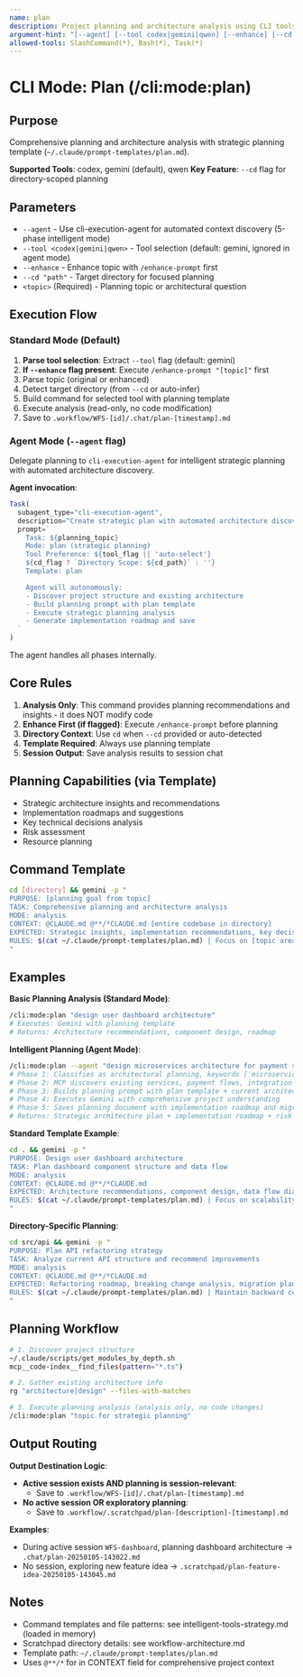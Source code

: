 ```yaml
---
name: plan
description: Project planning and architecture analysis using CLI tools
argument-hint: "[--agent] [--tool codex|gemini|qwen] [--enhance] [--cd path] topic"
allowed-tools: SlashCommand(*), Bash(*), Task(*)
---
```


# CLI Mode: Plan (/cli:mode:plan)

## Purpose

Comprehensive planning and architecture analysis with strategic planning template (`~/.claude/prompt-templates/plan.md`).

**Supported Tools**: codex, gemini (default), qwen
**Key Feature**: `--cd` flag for directory-scoped planning

## Parameters

- `--agent` - Use cli-execution-agent for automated context discovery (5-phase intelligent mode)
- `--tool <codex|gemini|qwen>` - Tool selection (default: gemini, ignored in agent mode)
- `--enhance` - Enhance topic with `/enhance-prompt` first
- `--cd "path"` - Target directory for focused planning
- `<topic>` (Required) - Planning topic or architectural question

## Execution Flow

### Standard Mode (Default)

1. **Parse tool selection**: Extract `--tool` flag (default: gemini)
2. **If `--enhance` flag present**: Execute `/enhance-prompt "[topic]"` first
3. Parse topic (original or enhanced)
4. Detect target directory (from `--cd` or auto-infer)
5. Build command for selected tool with planning template
6. Execute analysis (read-only, no code modification)
7. Save to `.workflow/WFS-[id]/.chat/plan-[timestamp].md`

### Agent Mode (`--agent` flag)

Delegate planning to `cli-execution-agent` for intelligent strategic planning with automated architecture discovery.

**Agent invocation**:
```javascript
Task(
  subagent_type="cli-execution-agent",
  description="Create strategic plan with automated architecture discovery",
  prompt=`
    Task: ${planning_topic}
    Mode: plan (strategic planning)
    Tool Preference: ${tool_flag || 'auto-select'}
    ${cd_flag ? `Directory Scope: ${cd_path}` : ''}
    Template: plan

    Agent will autonomously:
    - Discover project structure and existing architecture
    - Build planning prompt with plan template
    - Execute strategic planning analysis
    - Generate implementation roadmap and save
  `
)
```

The agent handles all phases internally.

## Core Rules

1. **Analysis Only**: This command provides planning recommendations and insights - it does NOT modify code
2. **Enhance First (if flagged)**: Execute `/enhance-prompt` before planning
3. **Directory Context**: Use `cd` when `--cd` provided or auto-detected
4. **Template Required**: Always use planning template
5. **Session Output**: Save analysis results to session chat

## Planning Capabilities (via Template)

- Strategic architecture insights and recommendations
- Implementation roadmaps and suggestions
- Key technical decisions analysis
- Risk assessment
- Resource planning

## Command Template

```bash
cd [directory] && gemini -p "
PURPOSE: [planning goal from topic]
TASK: Comprehensive planning and architecture analysis
MODE: analysis
CONTEXT: @CLAUDE.md @**/*CLAUDE.md [entire codebase in directory]
EXPECTED: Strategic insights, implementation recommendations, key decisions
RULES: $(cat ~/.claude/prompt-templates/plan.md) | Focus on [topic area]
"
```

## Examples

**Basic Planning Analysis (Standard Mode)**:
```bash
/cli:mode:plan "design user dashboard architecture"
# Executes: Gemini with planning template
# Returns: Architecture recommendations, component design, roadmap
```

**Intelligent Planning (Agent Mode)**:
```bash
/cli:mode:plan --agent "design microservices architecture for payment system"
# Phase 1: Classifies as architectural planning, keywords ['microservices', 'payment', 'architecture']
# Phase 2: MCP discovers existing services, payment flows, integration patterns
# Phase 3: Builds planning prompt with plan template + current architecture context
# Phase 4: Executes Gemini with comprehensive project understanding
# Phase 5: Saves planning document with implementation roadmap and migration strategy
# Returns: Strategic architecture plan + implementation roadmap + risk assessment
```

**Standard Template Example**:
```bash
cd . && gemini -p "
PURPOSE: Design user dashboard architecture
TASK: Plan dashboard component structure and data flow
MODE: analysis
CONTEXT: @CLAUDE.md @**/*CLAUDE.md
EXPECTED: Architecture recommendations, component design, data flow diagram
RULES: $(cat ~/.claude/prompt-templates/plan.md) | Focus on scalability
"
```

**Directory-Specific Planning**:
```bash
cd src/api && gemini -p "
PURPOSE: Plan API refactoring strategy
TASK: Analyze current API structure and recommend improvements
MODE: analysis
CONTEXT: @CLAUDE.md @**/*CLAUDE.md
EXPECTED: Refactoring roadmap, breaking change analysis, migration plan
RULES: $(cat ~/.claude/prompt-templates/plan.md) | Maintain backward compatibility
"
```

## Planning Workflow

```bash
# 1. Discover project structure
~/.claude/scripts/get_modules_by_depth.sh
mcp__code-index__find_files(pattern="*.ts")

# 2. Gather existing architecture info
rg "architecture|design" --files-with-matches

# 3. Execute planning analysis (analysis only, no code changes)
/cli:mode:plan "topic for strategic planning"
```

## Output Routing

**Output Destination Logic**:
- **Active session exists AND planning is session-relevant**:
  - Save to `.workflow/WFS-[id]/.chat/plan-[timestamp].md`
- **No active session OR exploratory planning**:
  - Save to `.workflow/.scratchpad/plan-[description]-[timestamp].md`

**Examples**:
- During active session `WFS-dashboard`, planning dashboard architecture → `.chat/plan-20250105-143022.md`
- No session, exploring new feature idea → `.scratchpad/plan-feature-idea-20250105-143045.md`

## Notes

- Command templates and file patterns: see intelligent-tools-strategy.md (loaded in memory)
- Scratchpad directory details: see workflow-architecture.md
- Template path: `~/.claude/prompt-templates/plan.md`
- Uses `@**/*` for in CONTEXT field for comprehensive project context
